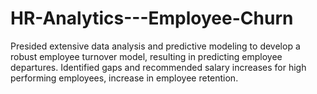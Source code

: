 # HR-Analytics---Employee-Churn
Presided extensive data analysis and predictive modeling to develop a robust employee turnover model, resulting in predicting employee departures. Identified gaps and recommended salary increases for high performing employees, increase in employee retention.
